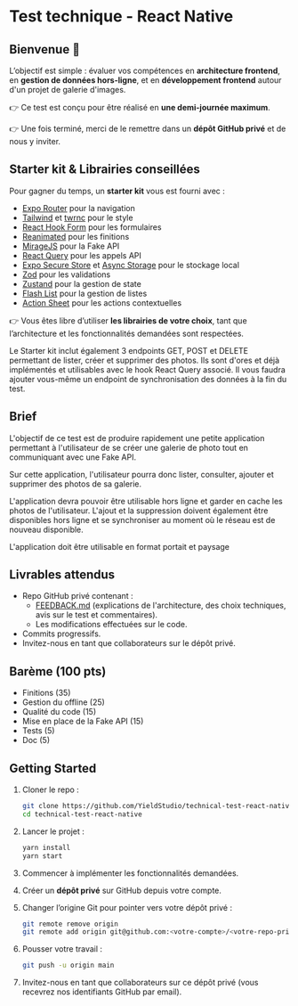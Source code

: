 # Test technique - React Native

## Bienvenue 👋

L’objectif est simple : évaluer vos compétences en **architecture frontend**, en **gestion de données hors-ligne**, et en **développement frontend** autour d'un projet de galerie d'images.

👉 Ce test est conçu pour être réalisé en **une demi-journée maximum**.

👉 Une fois terminé, merci de le remettre dans un **dépôt GitHub privé** et de nous y inviter.

## Starter kit & Librairies conseillées

Pour gagner du temps, un **starter kit** vous est fourni avec :

- [Expo Router](https://docs.expo.dev/router/introduction/) pour la navigation
- [Tailwind](https://tailwindcss.com/) et [twrnc](https://github.com/jaredh159/tailwind-react-native-classnames) pour le style
- [React Hook Form](https://react-hook-form.com/) pour les formulaires
- [Reanimated](https://docs.swmansion.com/react-native-reanimated/) pour les finitions
- [MirageJS](https://miragejs.com/) pour la Fake API
- [React Query](https://tanstack.com/query/latest) pour les appels API
- [Expo Secure Store](https://docs.expo.dev/versions/latest/sdk/securestore/) et [Async Storage](https://react-native-async-storage.github.io/async-storage/) pour le stockage local
- [Zod](https://zod.dev/) pour les validations
- [Zustand](https://zustand-demo.pmnd.rs/) pour la gestion de state
- [Flash List](https://shopify.github.io/flash-list/) pour la gestion de listes
- [Action Sheet](https://github.com/expo/react-native-action-sheet) pour les actions contextuelles

👉 Vous êtes libre d’utiliser **les librairies de votre choix**, tant que l’architecture et les fonctionnalités demandées sont respectées.

Le Starter kit inclut également 3 endpoints GET, POST et DELETE permettant de lister, créer et supprimer des photos. Ils sont d'ores et déjà implémentés et utilisables avec le hook React Query associé. Il vous faudra ajouter vous-même un endpoint de synchronisation des données à la fin du test.

## Brief

L'objectif de ce test est de produire rapidement une petite application permettant à l'utilisateur de se créer une galerie de photo tout en communiquant avec une Fake API.

Sur cette application, l'utilisateur pourra donc lister, consulter, ajouter et supprimer des photos de sa galerie.

L'application devra pouvoir être utilisable hors ligne et garder en cache les photos de l'utilisateur. L'ajout et la suppression doivent également être disponibles hors ligne et se synchroniser au moment où le réseau est de nouveau disponible.

L'application doit être utilisable en format portait et paysage

## Livrables attendus

- Repo GitHub privé contenant :
  - [FEEDBACK.md](http://FEEDBACK.md) (explications de l'architecture, des choix techniques, avis sur le test et commentaires).
  - Les modifications effectuées sur le code.
- Commits progressifs.
- Invitez-nous en tant que collaborateurs sur le dépôt privé.

## Barème (100 pts)

- Finitions (35)
- Gestion du offline (25)
- Qualité du code (15)
- Mise en place de la Fake API (15)
- Tests (5)
- Doc (5)

## Getting Started

1. Cloner le repo :

   ```bash
   git clone https://github.com/YieldStudio/technical-test-react-native.git
   cd technical-test-react-native
   ```

2. Lancer le projet :

   ```bash
   yarn install
   yarn start
   ```

3. Commencer à implémenter les fonctionnalités demandées.
4. Créer un **dépôt privé** sur GitHub depuis votre compte.
5. Changer l’origine Git pour pointer vers votre dépôt privé :

   ```bash
   git remote remove origin
   git remote add origin git@github.com:<votre-compte>/<votre-repo-prive>.git

   ```

6. Pousser votre travail :

   ```bash
   git push -u origin main

   ```

7. Invitez-nous en tant que collaborateurs sur ce dépôt privé (vous recevrez nos identifiants GitHub par email).
